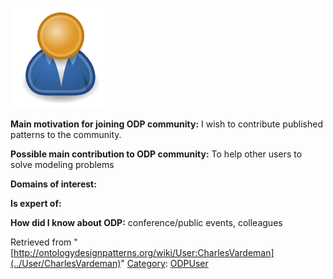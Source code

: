 [![Image:ODPUser.png](../images/a/a6/ODPUser.png)](../Image/ODPUser.png "Image:ODPUser.png")




  





__Main motivation for joining ODP community:__ I wish to contribute published patterns to the community.


__Possible main contribution to ODP community:__ To help other users to solve modeling problems


__Domains of interest:__


  



__Is expert of:__


  

__How did I know about ODP:__ conference/public events, colleagues






Retrieved from "[http://ontologydesignpatterns.org/wiki/User:CharlesVardeman](../User/CharlesVardeman)"
 [Category](http://ontologydesignpatterns.org/wiki/Special:Categories "Special:Categories"): [ODPUser](../Category/ODPUser "Category:ODPUser")